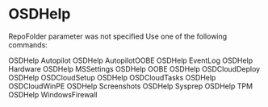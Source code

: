 # OSDHelp

RepoFolder parameter was not specified
Use one of the following commands:

OSDHelp Autopilot
OSDHelp AutopilotOOBE
OSDHelp EventLog
OSDHelp Hardware
OSDHelp MSSettings
OSDHelp OOBE
OSDHelp OSDCloudDeploy
OSDHelp OSDCloudSetup
OSDHelp OSDCloudTasks
OSDHelp OSDCloudWinPE
OSDHelp Screenshots
OSDHelp Sysprep
OSDHelp TPM
OSDHelp WindowsFirewall